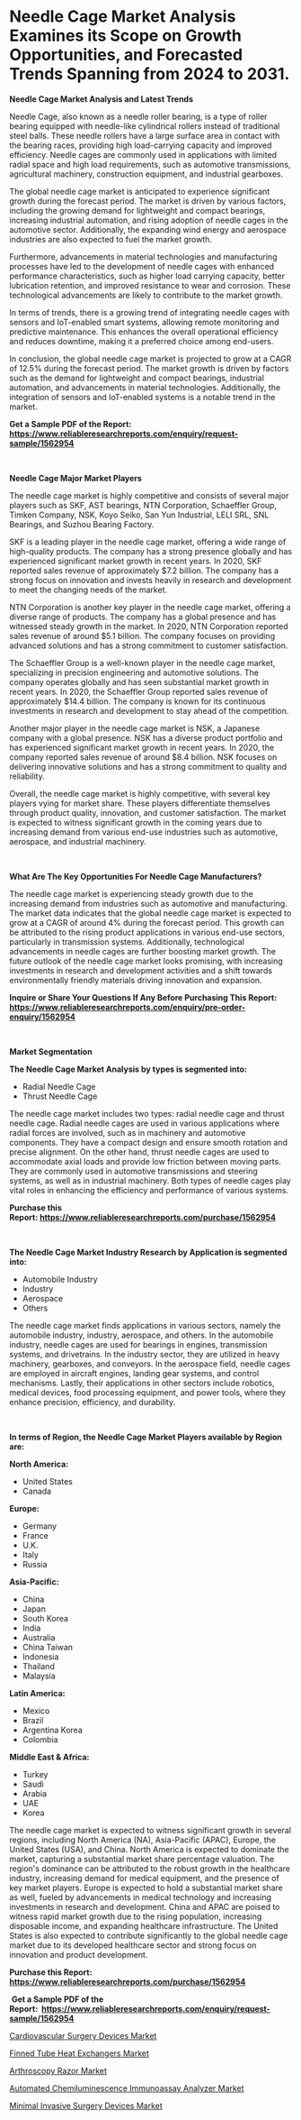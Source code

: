 <p><h1>Needle Cage Market Analysis Examines its Scope on Growth Opportunities, and Forecasted Trends Spanning from 2024 to 2031.</h1></p><p><strong>Needle Cage Market Analysis and Latest Trends</strong></p>
<p><p>Needle Cage, also known as a needle roller bearing, is a type of roller bearing equipped with needle-like cylindrical rollers instead of traditional steel balls. These needle rollers have a large surface area in contact with the bearing races, providing high load-carrying capacity and improved efficiency. Needle cages are commonly used in applications with limited radial space and high load requirements, such as automotive transmissions, agricultural machinery, construction equipment, and industrial gearboxes.</p><p>The global needle cage market is anticipated to experience significant growth during the forecast period. The market is driven by various factors, including the growing demand for lightweight and compact bearings, increasing industrial automation, and rising adoption of needle cages in the automotive sector. Additionally, the expanding wind energy and aerospace industries are also expected to fuel the market growth.</p><p>Furthermore, advancements in material technologies and manufacturing processes have led to the development of needle cages with enhanced performance characteristics, such as higher load carrying capacity, better lubrication retention, and improved resistance to wear and corrosion. These technological advancements are likely to contribute to the market growth.</p><p>In terms of trends, there is a growing trend of integrating needle cages with sensors and IoT-enabled smart systems, allowing remote monitoring and predictive maintenance. This enhances the overall operational efficiency and reduces downtime, making it a preferred choice among end-users.</p><p>In conclusion, the global needle cage market is projected to grow at a CAGR of 12.5% during the forecast period. The market growth is driven by factors such as the demand for lightweight and compact bearings, industrial automation, and advancements in material technologies. Additionally, the integration of sensors and IoT-enabled systems is a notable trend in the market.</p></p>
<p><strong>Get a Sample PDF of the Report:&nbsp; <a href="https://www.reliableresearchreports.com/enquiry/request-sample/1562954">https://www.reliableresearchreports.com/enquiry/request-sample/1562954</a></strong></p>
<p>&nbsp;</p>
<p><strong>Needle Cage Major Market Players</strong></p>
<p><p>The needle cage market is highly competitive and consists of several major players such as SKF, AST bearings, NTN Corporation, Schaeffler Group, Timken Company, NSK, Koyo Seiko, San Yun Industrial, LELI SRL, SNL Bearings, and Suzhou Bearing Factory.</p><p>SKF is a leading player in the needle cage market, offering a wide range of high-quality products. The company has a strong presence globally and has experienced significant market growth in recent years. In 2020, SKF reported sales revenue of approximately $7.2 billion. The company has a strong focus on innovation and invests heavily in research and development to meet the changing needs of the market.</p><p>NTN Corporation is another key player in the needle cage market, offering a diverse range of products. The company has a global presence and has witnessed steady growth in the market. In 2020, NTN Corporation reported sales revenue of around $5.1 billion. The company focuses on providing advanced solutions and has a strong commitment to customer satisfaction.</p><p>The Schaeffler Group is a well-known player in the needle cage market, specializing in precision engineering and automotive solutions. The company operates globally and has seen substantial market growth in recent years. In 2020, the Schaeffler Group reported sales revenue of approximately $14.4 billion. The company is known for its continuous investments in research and development to stay ahead of the competition.</p><p>Another major player in the needle cage market is NSK, a Japanese company with a global presence. NSK has a diverse product portfolio and has experienced significant market growth in recent years. In 2020, the company reported sales revenue of around $8.4 billion. NSK focuses on delivering innovative solutions and has a strong commitment to quality and reliability.</p><p>Overall, the needle cage market is highly competitive, with several key players vying for market share. These players differentiate themselves through product quality, innovation, and customer satisfaction. The market is expected to witness significant growth in the coming years due to increasing demand from various end-use industries such as automotive, aerospace, and industrial machinery.</p></p>
<p>&nbsp;</p>
<p><strong>What Are The Key Opportunities For Needle Cage Manufacturers?</strong></p>
<p><p>The needle cage market is experiencing steady growth due to the increasing demand from industries such as automotive and manufacturing. The market data indicates that the global needle cage market is expected to grow at a CAGR of around 4% during the forecast period. This growth can be attributed to the rising product applications in various end-use sectors, particularly in transmission systems. Additionally, technological advancements in needle cages are further boosting market growth. The future outlook of the needle cage market looks promising, with increasing investments in research and development activities and a shift towards environmentally friendly materials driving innovation and expansion.</p></p>
<p><strong>Inquire or Share Your Questions If Any Before Purchasing This Report: <a href="https://www.reliableresearchreports.com/enquiry/pre-order-enquiry/1562954">https://www.reliableresearchreports.com/enquiry/pre-order-enquiry/1562954</a></strong></p>
<p>&nbsp;</p>
<p><strong>Market Segmentation</strong></p>
<p><strong>The Needle Cage Market Analysis by types is segmented into:</strong></p>
<p><ul><li>Radial Needle Cage</li><li>Thrust Needle Cage</li></ul></p>
<p><p>The needle cage market includes two types: radial needle cage and thrust needle cage. Radial needle cages are used in various applications where radial forces are involved, such as in machinery and automotive components. They have a compact design and ensure smooth rotation and precise alignment. On the other hand, thrust needle cages are used to accommodate axial loads and provide low friction between moving parts. They are commonly used in automotive transmissions and steering systems, as well as in industrial machinery. Both types of needle cages play vital roles in enhancing the efficiency and performance of various systems.</p></p>
<p><strong>Purchase this Report:&nbsp;<a href="https://www.reliableresearchreports.com/purchase/1562954">https://www.reliableresearchreports.com/purchase/1562954</a></strong></p>
<p>&nbsp;</p>
<p><strong>The Needle Cage Market Industry Research by Application is segmented into:</strong></p>
<p><ul><li>Automobile Industry</li><li>Industry</li><li>Aerospace</li><li>Others</li></ul></p>
<p><p>The needle cage market finds applications in various sectors, namely the automobile industry, industry, aerospace, and others. In the automobile industry, needle cages are used for bearings in engines, transmission systems, and drivetrains. In the industry sector, they are utilized in heavy machinery, gearboxes, and conveyors. In the aerospace field, needle cages are employed in aircraft engines, landing gear systems, and control mechanisms. Lastly, their applications in other sectors include robotics, medical devices, food processing equipment, and power tools, where they enhance precision, efficiency, and durability.</p></p>
<p>&nbsp;</p>
<p><strong>In terms of Region, the Needle Cage Market Players available by Region are:</strong></p>
<p>
    <p> <strong> North America: </strong>
        <ul>
            <li>United States</li>
            <li>Canada</li>
        </ul>
        </p> 
    <p> <strong> Europe: </strong>
        <ul>
            <li>Germany</li>
            <li>France</li>
            <li>U.K.</li>
            <li>Italy</li>
            <li>Russia</li>
        </ul>
        </p> 
    <p> <strong> Asia-Pacific: </strong>
        <ul>
            <li>China</li>
            <li>Japan</li>
            <li>South Korea</li>
            <li>India</li>
            <li>Australia</li>
            <li>China Taiwan</li>
            <li>Indonesia</li>
            <li>Thailand</li>
            <li>Malaysia</li>
        </ul>
        </p> 
    <p> <strong> Latin America: </strong>
        <ul>
            <li>Mexico</li>
            <li>Brazil</li>
            <li>Argentina Korea</li>
            <li>Colombia</li>
        </ul>
        </p> 
    <p> <strong> Middle East & Africa: </strong>
        <ul>
            <li>Turkey</li>
            <li>Saudi</li>
            <li>Arabia</li>
            <li>UAE</li>
            <li>Korea</li>
        </ul>
    </p>
    </p>
<p><p>The needle cage market is expected to witness significant growth in several regions, including North America (NA), Asia-Pacific (APAC), Europe, the United States (USA), and China. North America is expected to dominate the market, capturing a substantial market share percentage valuation. The region's dominance can be attributed to the robust growth in the healthcare industry, increasing demand for medical equipment, and the presence of key market players. Europe is expected to hold a substantial market share as well, fueled by advancements in medical technology and increasing investments in research and development. China and APAC are poised to witness rapid market growth due to the rising population, increasing disposable income, and expanding healthcare infrastructure. The United States is also expected to contribute significantly to the global needle cage market due to its developed healthcare sector and strong focus on innovation and product development.</p></p>
<p><strong>Purchase this Report: <a href="https://www.reliableresearchreports.com/purchase/1562954">https://www.reliableresearchreports.com/purchase/1562954</a></strong></p>
<p>&nbsp;<strong>Get a Sample PDF of the Report:&nbsp;&nbsp;<a href="https://www.reliableresearchreports.com/enquiry/request-sample/1562954">https://www.reliableresearchreports.com/enquiry/request-sample/1562954</a></strong></p>
<p><strong></strong></p>
<p><p><a href="https://medium.com/@krish.reportprime/analyzing-cardiovascular-surgery-devices-market-global-industry-perspective-and-forecast-2023-to-88095e0e71e6">Cardiovascular Surgery Devices Market</a></p><p><a href="https://github.com/rahu1505/Market-Research-Report-List-2/blob/main/finned-tube-heat-exchangers-market.md">Finned Tube Heat Exchangers Market</a></p><p><a href="https://medium.com/@krish.reportprime/arthroscopy-razor-market-size-reveals-the-best-marketing-channels-in-global-industry-c279408af94f">Arthroscopy Razor Market</a></p><p><a href="https://github.com/rahu1502/Market-Research-Report-List-2/blob/main/automated-chemiluminescence-immunoassay-analyzer-market.md">Automated Chemiluminescence Immunoassay Analyzer Market</a></p><p><a href="https://medium.com/@krish.reportprime/minimal-invasive-surgery-devices-market-competitive-analysis-market-trends-and-forecast-to-2030-2b56ca69546b">Minimal Invasive Surgery Devices Market</a></p></p>